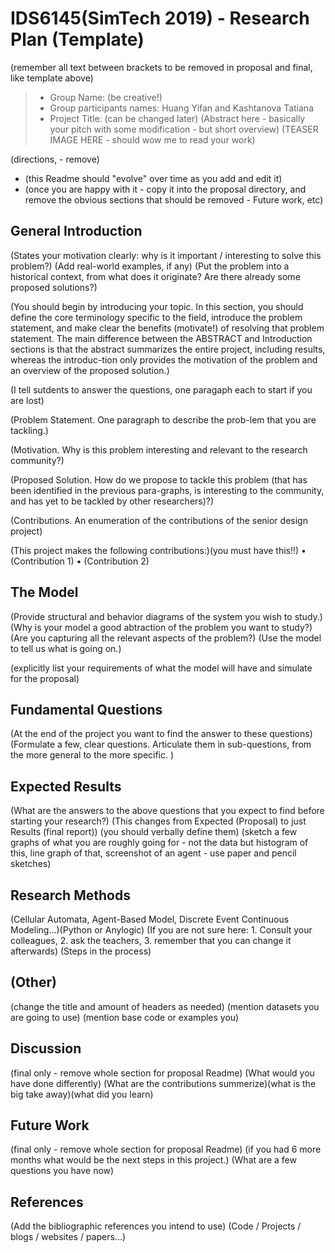 # IDS6145(SimTech 2019) - Research Plan (Template)
(remember all text between brackets to be removed in proposal and final, like template above)

> * Group Name: (be creative!)
> * Group participants names: Huang Yifan and Kashtanova Tatiana
> * Project Title: (can be changed later)
(Abstract here - basically your pitch with some modification - but short overview)
(TEASER IMAGE HERE - should wow me to read your work)



(directions, - remove)
* (this Readme should "evolve" over time as you add and edit it)
* (once you are happy with it - copy it into the proposal directory, and remove the obvious sections that should be removed - Future work, etc)


## General Introduction

(States your motivation clearly: why is it important / interesting to solve this problem?)
(Add real-world examples, if any)
(Put the problem into a historical context, from what does it originate? Are there already some proposed solutions?)

(You should begin by introducing your topic. In this section, you should define the core terminology specific to the field, introduce the problem statement, and make clear the benefits (motivate!) of resolving that problem statement. The main difference between the ABSTRACT and Introduction sections is that the abstract summarizes the entire project, including results, whereas the introduc-tion only provides the motivation of the problem and an overview of the proposed solution.)

(I tell sutdents to answer the questions, one paragaph each to start if you are lost)

(Problem Statement. One paragraph to describe the prob-lem that you are tackling.)

(Motivation. Why is this problem interesting and relevant to the research community?)

(Proposed Solution. How do we propose to tackle this problem (that has been identified in the previous para-graphs, is interesting to the community, and has yet to be tackled by other researchers)?)

(Contributions. An enumeration of the contributions of the senior design project)

(This project makes the following contributions:)(you must have this!!)
•	(Contribution 1)
•	(Contribution 2)



## The Model

(Provide structural and behavior diagrams of the system you wish to study.) (Why is your model a good abtraction of the problem you want to study?) (Are you capturing all the relevant aspects of the problem?) (Use the model to tell us what is going on.)

(explicitly list your requirements of what the model will have and simulate for the proposal)

## Fundamental Questions
(At the end of the project you want to find the answer to these questions) (Formulate a few, clear questions. Articulate them in sub-questions, from the more general to the more specific. )

## Expected Results
(What are the answers to the above questions that you expect to find before starting your research?) (This changes from Expected (Proposal) to just Results (final report)) (you should verbally define them) (sketch a few graphs of what you are roughly going for - not the data but histogram of this, line graph of that, screenshot of an agent - use paper and pencil sketches)

## Research Methods
(Cellular Automata, Agent-Based Model, Discrete Event Continuous Modeling...)(Python or Anylogic) (If you are not sure here: 1. Consult your colleagues, 2. ask the teachers, 3. remember that you can change it afterwards) (Steps in the process)

## (Other)
(change the title and amount of headers as needed) (mention datasets you are going to use) (mention base code or examples you)

## Discussion
(final only - remove whole section for proposal Readme) (What would you have done differently) (What are the contributions summerize)(what is the big take away)(what did you learn)

## Future Work
(final only - remove whole section for proposal Readme) (if you had 6 more months what would be the next steps in this project.) (What are a few questions you have now)

## References
(Add the bibliographic references you intend to use)  (Code / Projects / blogs / websites / papers...)
